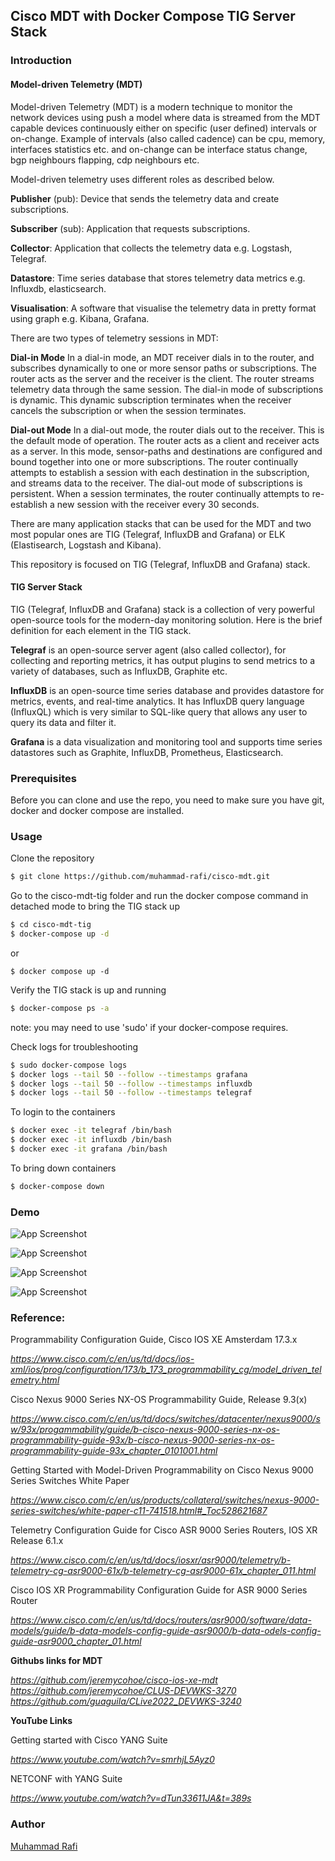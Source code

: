 ## Cisco MDT with Docker Compose TIG Server Stack

### Introduction 

#### Model-driven Telemetry (MDT)

Model-driven Telemetry (MDT) is a modern technique to monitor the network devices using push a model where data is streamed from the MDT capable devices continuously either on specific (user defined) intervals or on-change. Example of intervals (also called cadence) can be cpu, memory, interfaces statistics etc. and on-change can be interface status change, bgp neighbours flapping, cdp neighbours etc.

Model-driven telemetry uses different roles as described below.

__Publisher__ (pub): Device that sends the telemetry data and create subscriptions.

__Subscriber__ (sub): Application that requests subscriptions.

__Collector__: Application that collects the telemetry data e.g. Logstash, Telegraf. 

__Datastore__: Time series database that stores telemetry data metrics e.g. Influxdb, elasticsearch.

__Visualisation__: A software that visualise the telemetry data in pretty format using graph e.g. Kibana, Grafana.

There are two types of telemetry sessions in MDT: 

__Dial-in Mode__
In a dial-in mode, an MDT receiver dials in to the router, and subscribes dynamically to one or more sensor paths or subscriptions. The router acts as the server and the receiver is the client. The router streams telemetry data through the same session. The dial-in mode of subscriptions is dynamic. This dynamic subscription terminates when the receiver cancels the subscription or when the session terminates.

__Dial-out Mode__
In a dial-out mode, the router dials out to the receiver. This is the default mode of operation. The router acts as a client and receiver acts as a server. In this mode, sensor-paths and destinations are configured and bound together into one or more subscriptions. The router continually attempts to establish a session with each destination in the subscription, and streams data to the receiver. The dial-out mode of subscriptions is persistent. When a session terminates, the router continually attempts to re-establish a new session with the receiver every 30 seconds.

There are many application stacks that can be used for the MDT and two most popular ones are TIG (Telegraf, InfluxDB and Grafana) or ELK (Elastisearch, Logstash and Kibana). 

This repository is focused on TIG (Telegraf, InfluxDB and Grafana) stack. 

#### TIG Server Stack 

TIG (Telegraf, InfluxDB and Grafana) stack is a collection of very powerful open-source tools for the modern-day monitoring solution. Here is the brief definition for each element in the TIG stack.

__Telegraf__ is an open-source server agent (also called collector), for collecting and reporting metrics, it has output plugins to send metrics to a variety of databases, such as InfluxDB, Graphite etc.

__InfluxDB__ is an open-source time series database and provides datastore for metrics, events, and real-time analytics. It has InfluxDB query language (InfluxQL) which is very similar to SQL-like query that allows any user to query its data and filter it.

__Grafana__ is a data visualization and monitoring tool and supports time series datastores such as Graphite, InfluxDB, Prometheus, Elasticsearch.

### Prerequisites

Before you can clone and use the repo, you need to make sure you have git, docker and docker compose are installed. 

### Usage

Clone the repository 
```bash
$ git clone https://github.com/muhammad-rafi/cisco-mdt.git
```

Go to the cisco-mdt-tig folder and run the docker compose command in detached mode to bring the TIG stack up
```bash
$ cd cisco-mdt-tig
$ docker-compose up -d
```

or 
```
$ docker compose up -d
```

Verify the TIG stack is up and running 
```bash
$ docker-compose ps -a
```

note: you may need to use 'sudo' if your docker-compose requires.

Check logs for troubleshooting 
```bash
$ sudo docker-compose logs
$ docker logs --tail 50 --follow --timestamps grafana
$ docker logs --tail 50 --follow --timestamps influxdb
$ docker logs --tail 50 --follow --timestamps telegraf
```

To login to the containers
```bash
$ docker exec -it telegraf /bin/bash
$ docker exec -it influxdb /bin/bash
$ docker exec -it grafana /bin/bash
```

To bring down containers
```bash
$ docker-compose down
```

### Demo

![App Screenshot](https://github.com/muhammad-rafi/cisco-mdt-tig/blob/main/images/tig_install.png)

![App Screenshot](https://github.com/muhammad-rafi/cisco-mdt-tig/blob/main/images/grafana_login_page.png)

![App Screenshot](https://github.com/muhammad-rafi/cisco-mdt-tig/blob/main/images/add_influxdb_grafana_1.png)

![App Screenshot](https://github.com/muhammad-rafi/cisco-mdt-tig/blob/main/images/add_influxdb_grafana_2.png)

### Reference: 

Programmability Configuration Guide, Cisco IOS XE Amsterdam 17.3.x

*https://www.cisco.com/c/en/us/td/docs/ios-xml/ios/prog/configuration/173/b_173_programmability_cg/model_driven_telemetry.html*

Cisco Nexus 9000 Series NX-OS Programmability Guide, Release 9.3(x)

*https://www.cisco.com/c/en/us/td/docs/switches/datacenter/nexus9000/sw/93x/progammability/guide/b-cisco-nexus-9000-series-nx-os-programmability-guide-93x/b-cisco-nexus-9000-series-nx-os-programmability-guide-93x_chapter_0101001.html*

Getting Started with Model-Driven Programmability on Cisco Nexus 9000 Series Switches White Paper

*https://www.cisco.com/c/en/us/products/collateral/switches/nexus-9000-series-switches/white-paper-c11-741518.html#_Toc528621687*

Telemetry Configuration Guide for Cisco ASR 9000 Series Routers, IOS XR Release 6.1.x

*https://www.cisco.com/c/en/us/td/docs/iosxr/asr9000/telemetry/b-telemetry-cg-asr9000-61x/b-telemetry-cg-asr9000-61x_chapter_011.html*

Cisco IOS XR Programmability Configuration Guide for ASR 9000 Series Router

*https://www.cisco.com/c/en/us/td/docs/routers/asr9000/software/data-models/guide/b-data-models-config-guide-asr9000/b-data-odels-config-guide-asr9000_chapter_01.html*

__Githubs links for MDT__

*https://github.com/jeremycohoe/cisco-ios-xe-mdt*
*https://github.com/jeremycohoe/CLUS-DEVWKS-3270*
*https://github.com/guaguila/CLive2022_DEVWKS-3240*

__YouTube Links__ 

Getting started with Cisco YANG Suite

*https://www.youtube.com/watch?v=smrhjL5Ayz0*

NETCONF with YANG Suite

*https://www.youtube.com/watch?v=dTun33611JA&t=389s*

### Author 
[Muhammad Rafi](https://www.linkedin.com/in/muhammad-rafi-0a37a248/)

